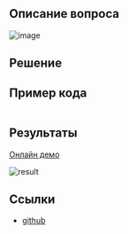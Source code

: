 #

## Описание вопроса

![image](/vtable/faq/xxx.png)

## Решение

## Пример кода

```javascript

```

## Результаты

[Онлайн демо]()

![result](/vtable/faq/xxx.png)

## Ссылки

- [github](https://github.com/VisActor/VTable)
